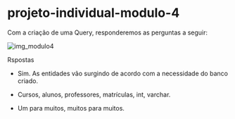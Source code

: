 # projeto-individual-modulo-4



Com a criação de uma Query, responderemos as perguntas a seguir:
 
 ![img_modulo4](https://user-images.githubusercontent.com/113525508/213478331-5de9a73d-3e63-4af9-a537-53a8e918f2cf.png)


Rspostas

- Sim. As entidades vão surgindo de acordo com a necessidade do banco criado.

- Cursos, alunos, professores, matrículas, int, varchar.

- Um para muitos, muitos para muitos.
